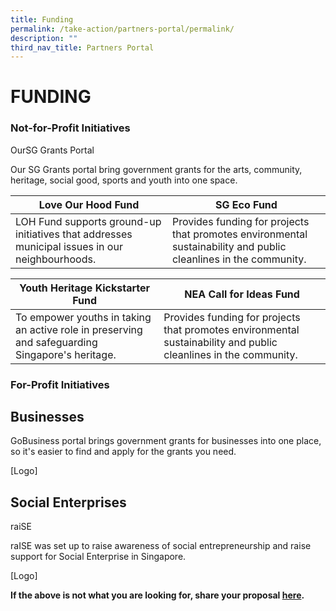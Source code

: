```yaml
---
title: Funding
permalink: /take-action/partners-portal/permalink/
description: ""
third_nav_title: Partners Portal
---
```

# FUNDING


### Not-for-Profit Initiatives 

OurSG Grants Portal



Our SG Grants portal bring government grants for the arts, community, heritage, social good, sports and youth into one space. 



| Love Our Hood Fund | SG Eco Fund |
| -------- | -------- | 
|LOH Fund supports ground-up initiatives that addresses municipal issues in our neighbourhoods. | Provides funding for projects that promotes environmental sustainability and public cleanlines in the community.     | 

| Youth Heritage Kickstarter Fund | NEA Call for Ideas Fund |
| --- | - | 
| To empower youths in taking an active role in preserving and safeguarding Singapore's heritage. | Provides funding for projects that promotes environmental sustainability and public cleanlines in the community.| 

### For-Profit Initiatives 

## Businesses 

GoBusiness portal brings government grants for businesses into one place, so it's easier to find and apply for the grants you need. 


[Logo] 

## Social Enterprises

raiSE 

raISE was set up to raise awareness of social entrepreneurship and raise support for Social Enterprise in Singapore. 

[Logo]

**If the above is not what you are looking for, share your proposal [here](https://go.gov.sg/sgpostageform).**